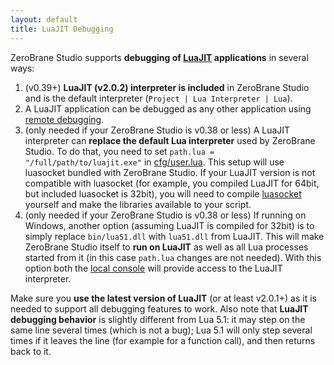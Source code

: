 ```yaml
---
layout: default
title: LuaJIT Debugging
---
```


ZeroBrane Studio supports **debugging of [LuaJIT](http://luajit.org/) applications** in several ways:

1. (v0.39+) **LuaJIT (v2.0.2) interpreter is included** in ZeroBrane Studio and is the default interpreter (`Project | Lua Interpreter | Lua`).
2. A LuaJIT application can be debugged as any other application using [remote debugging](doc-remote-debugging.html).
3. (only needed if your ZeroBrane Studio is v0.38 or less) A LuaJIT interpreter can **replace the default Lua interpreter** used by ZeroBrane Studio.
To do that, you need to set `path.lua = "/full/path/to/luajit.exe"` in [cfg/user.lua](doc-configuration.html).
This setup will use luasocket bundled with ZeroBrane Studio.
If your LuaJIT version is not compatible with luasocket (for example, you compiled LuaJIT for 64bit, but included luasocket is 32bit), you will need to compile [luasocket](https://github.com/diegonehab/luasocket) yourself and make the libraries available to your script.
4. (only needed if your ZeroBrane Studio is v0.38 or less) If running on Windows, another option (assuming LuaJIT is compiled for 32bit) is to simply replace `bin/lua51.dll` with `lua51.dll` from LuaJIT.
This will make ZeroBrane Studio itself to **run on LuaJIT** as well as all Lua processes started from it (in this case `path.lua` changes are not needed).
With this option both the [local console](doc-getting-started.html#console-window) will provide access to the LuaJIT interpreter.

Make sure you **use the latest version of LuaJIT** (or at least v2.0.1+) as it is needed to support all debugging features to work.
Also note that **LuaJIT debugging behavior** is slightly different from Lua 5.1: it may step on the same line several times (which is not a bug);
Lua 5.1 will only step several times if it leaves the line (for example for a function call), and then returns back to it.
